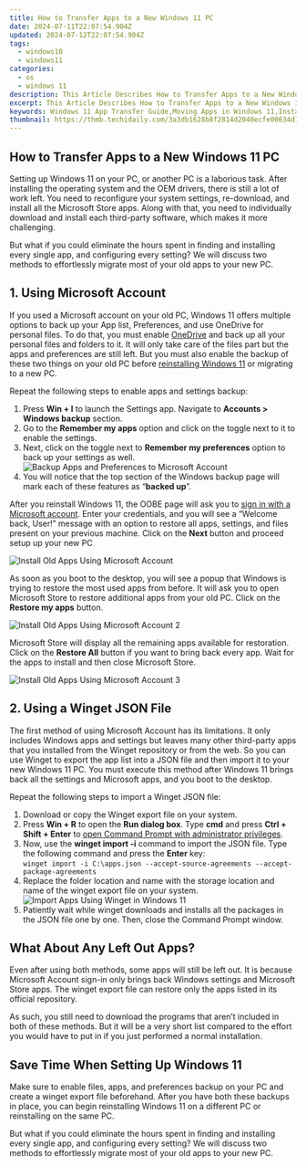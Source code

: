 ```yaml
---
title: How to Transfer Apps to a New Windows 11 PC
date: 2024-07-11T22:07:54.904Z
updated: 2024-07-12T22:07:54.904Z
tags:
  - windows10
  - windows11
categories:
  - os
  - windows 11
description: This Article Describes How to Transfer Apps to a New Windows 11 PC
excerpt: This Article Describes How to Transfer Apps to a New Windows 11 PC
keywords: Windows 11 App Transfer Guide,Moving Apps in Windows 11,Install Apps on Windows 11,Apps Migration to Windows 11 PC,Transferring Apps New Windows Laptop,Setting up Windows 11 with Apps,New PC App Setup Windows 11
thumbnail: https://thmb.techidaily.com/3a3db1628b8f2814d2040ecfe00634d164ea4b5f3058a85b825026993cb96502.jpg
---
```


## How to Transfer Apps to a New Windows 11 PC

 Setting up Windows 11 on your PC, or another PC is a laborious task. After installing the operating system and the OEM drivers, there is still a lot of work left. You need to reconfigure your system settings, re-download, and install all the Microsoft Store apps. Along with that, you need to individually download and install each third-party software, which makes it more challenging.

 But what if you could eliminate the hours spent in finding and installing every single app, and configuring every setting? We will discuss two methods to effortlessly migrate most of your old apps to your new PC.

## 1\. Using Microsoft Account

 If you used a Microsoft account on your old PC, Windows 11 offers multiple options to back up your App list, Preferences, and use OneDrive for personal files. To do that, you must enable [OneDrive](https://www.makeuseof.com/what-is-onedrive/) and back up all your personal files and folders to it. It will only take care of the files part but the apps and preferences are still left. But you must also enable the backup of these two things on your old PC before [reinstalling Windows 11](https://www.makeuseof.com/windows-11-reinstall-without-deleting-apps/) or migrating to a new PC.

 Repeat the following steps to enable apps and settings backup:

1. Press **Win + I** to launch the Settings app. Navigate to **Accounts > Windows backup** section.
2. Go to the **Remember my apps** option and click on the toggle next to it to enable the settings.
3. Next, click on the toggle next to **Remember my preferences** option to back up your settings as well.  
![Backup Apps and Preferences to Microsoft Account](https://static1.makeuseofimages.com/wordpress/wp-content/uploads/2023/05/backup-apps-and-preferences-to-microsoft-account.jpg)
4. You will notice that the top section of the Windows backup page will mark each of these features as “**backed up**”.

 After you reinstall Windows 11, the OOBE page will ask you to [sign in with a Microsoft account](https://www.makeuseof.com/windows-switch-local-account-to-microsoft-account/). Enter your credentials, and you will see a “Welcome back, User!” message with an option to restore all apps, settings, and files present on your previous machine. Click on the **Next** button and proceed setup up your new PC

![Install Old Apps Using Microsoft Account](https://static1.makeuseofimages.com/wordpress/wp-content/uploads/2023/05/install-old-apps-using-microsoft-account.jpg)

 As soon as you boot to the desktop, you will see a popup that Windows is trying to restore the most used apps from before. It will ask you to open Microsoft Store to restore additional apps from your old PC. Click on the **Restore my apps** button.

![Install Old Apps Using Microsoft Account 2](https://static1.makeuseofimages.com/wordpress/wp-content/uploads/2023/05/install-old-apps-using-microsoft-account-2.jpg)

 Microsoft Store will display all the remaining apps available for restoration. Click on the **Restore All** button if you want to bring back every app. Wait for the apps to install and then close Microsoft Store.

![Install Old Apps Using Microsoft Account 3](https://static1.makeuseofimages.com/wordpress/wp-content/uploads/2023/05/install-old-apps-using-microsoft-account-3.jpg)

## 2\. Using a Winget JSON File

 The first method of using Microsoft Account has its limitations. It only includes Windows apps and settings but leaves many other third-party apps that you installed from the Winget repository or from the web. So you can use Winget to export the app list into a JSON file and then import it to your new Windows 11 PC. You must execute this method after Windows 11 brings back all the settings and Microsoft apps, and you boot to the desktop.

 Repeat the following steps to import a Winget JSON file:

1. Download or copy the Winget export file on your system.
2. Press **Win + R** to open the **Run dialog box**. Type **cmd** and press **Ctrl + Shift + Enter** to [open Command Prompt with administrator privileges](https://www.makeuseof.com/how-to-always-open-command-prompt-as-administrator-windows/).
3. Now, use the **winget import -i** command to import the JSON file. Type the following command and press the **Enter** key:  
`winget import -i C:\apps.json --accept-source-agreements --accept-package-agreements`
4. Replace the folder location and name with the storage location and name of the winget export file on your system.  
![Import Apps Using Winget in Windows 11](https://static1.makeuseofimages.com/wordpress/wp-content/uploads/2023/05/import-apps-using-winget-in-windows-11.jpg)
5. Patiently wait while winget downloads and installs all the packages in the JSON file one by one. Then, close the Command Prompt window.

## What About Any Left Out Apps?

 Even after using both methods, some apps will still be left out. It is because Microsoft Account sign-in only brings back Windows settings and Microsoft Store apps. The winget export file can restore only the apps listed in its official repository.

 As such, you still need to download the programs that aren’t included in both of these methods. But it will be a very short list compared to the effort you would have to put in if you just performed a normal installation.

## Save Time When Setting Up Windows 11

 Make sure to enable files, apps, and preferences backup on your PC and create a winget export file beforehand. After you have both these backups in place, you can begin reinstalling Windows 11 on a different PC or reinstalling on the same PC.

 But what if you could eliminate the hours spent in finding and installing every single app, and configuring every setting? We will discuss two methods to effortlessly migrate most of your old apps to your new PC.



<ins class="adsbygoogle"
      style="display:block"
      data-ad-client="ca-pub-7571918770474297"
      data-ad-slot="8358498916"
      data-ad-format="auto"
      data-full-width-responsive="true"></ins>

